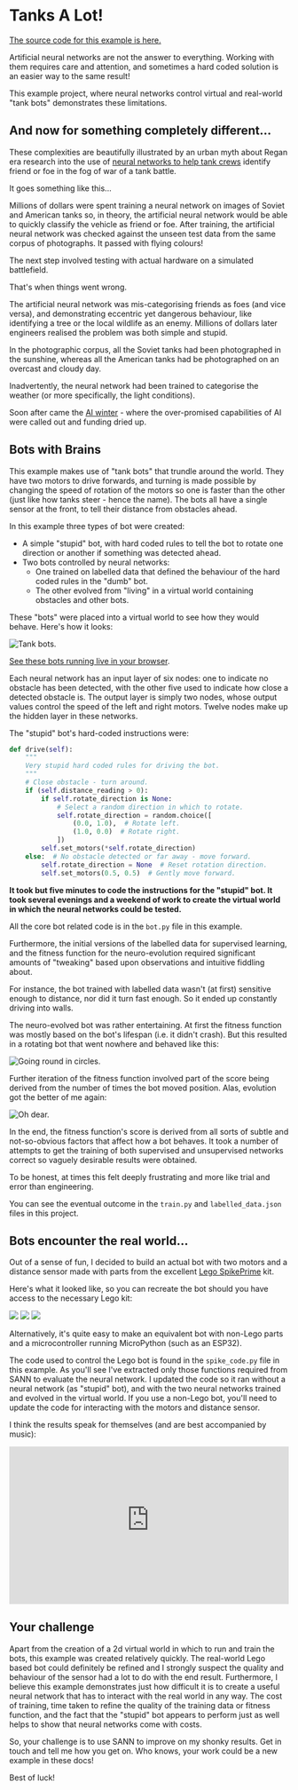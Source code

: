 # Tanks A Lot!

[The source code for this example is here.](https://github.com/ntoll/sann/tree/main/examples/tanksalot)

Artificial neural networks are not the answer to everything. Working with
them requires care and attention, and sometimes a hard coded solution is
an easier way to the same result!

This example project, where neural networks control virtual and real-world
"tank bots" demonstrates these limitations.

## And now for something completely different...

These complexities are beautifully illustrated by an urban myth about Regan 
era research into the use of 
[neural networks to help tank crews](https://gwern.net/tank)
identify friend or foe in the fog of war of a tank battle.

It goes something like this...

Millions of dollars were spent training a neural network on images of Soviet
and American tanks so, in theory, the artificial neural network would
be able to quickly classify the vehicle as friend or foe. After training, 
the artificial neural network was checked against the unseen test data from
the same corpus of photographs. It passed with flying colours! 

The next step involved testing with actual hardware on a simulated 
battlefield. 

That's when things went wrong.

The artificial neural network was mis-categorising friends as foes (and vice 
versa), and demonstrating eccentric yet dangerous behaviour, like identifying
a tree or the local wildlife as an enemy. Millions of dollars later engineers
realised the problem was both simple and stupid.

In the photographic corpus, all the Soviet tanks had been photographed in the
sunshine, whereas all the American tanks had be photographed on an overcast 
and cloudy day.

Inadvertently, the neural network had been trained to categorise the weather
(or more specifically, the light conditions).

Soon after came the [AI winter](https://en.wikipedia.org/wiki/AI_winter) - 
where the over-promised capabilities of AI were called out and funding dried 
up.

## Bots with Brains

This example makes use of "tank bots" that trundle around the world. They
have two motors to drive forwards, and turning is made possible by changing
the speed of rotation of the motors so one is faster than the other (just
like how tanks steer - hence the name). The bots all have a single sensor
at the front, to tell their distance from obstacles ahead.

In this example three types of bot were created:

* A simple "stupid" bot, with hard coded rules to tell the bot to rotate one
  direction or another if something was detected ahead.
* Two bots controlled by neural networks:
    - One trained on labelled data that defined the behaviour of the hard
      coded rules in the "dumb" bot.
    - The other evolved from "living" in a virtual world containing
      obstacles and other bots.

These "bots" were placed into a virtual world to see how they would behave.
Here's how it looks:

<img src="./bots.gif" title="Tank bots."/>

[See these bots running live in your browser](web/).

Each neural network has an input layer of six nodes: one to indicate no
obstacle has been detected, with the other five used to indicate how close
a detected obstacle is. The output layer is simply two nodes, whose output
values control the speed of the left and right motors. Twelve nodes make up
the hidden layer in these networks.

The "stupid" bot's hard-coded instructions were:

```python title="Stupid bot's driving instructions."
def drive(self):
    """
    Very stupid hard coded rules for driving the bot.
    """
    # Close obstacle - turn around.
    if (self.distance_reading > 0):
        if self.rotate_direction is None:
            # Select a random direction in which to rotate.
            self.rotate_direction = random.choice([
                (0.0, 1.0),  # Rotate left.
                (1.0, 0.0)  # Rotate right.
            ])
        self.set_motors(*self.rotate_direction)
    else:  # No obstacle detected or far away - move forward.
        self.rotate_direction = None  # Reset rotation direction.
        self.set_motors(0.5, 0.5)  # Gently move forward.
```

**It took but five minutes to code the instructions for the "stupid" bot.
It took several evenings and a weekend of work to create the virtual world
in which the neural networks could be tested.**

All the core bot related code is in the `bot.py` file in this example.

Furthermore, the initial versions of the labelled data for supervised
learning, and the fitness function for the neuro-evolution required
significant amounts of "tweaking" based upon observations and intuitive
fiddling about.

For instance, the bot trained with labelled data wasn't (at first) sensitive
enough to distance, nor did it turn fast enough. So it ended up constantly
driving into walls.

The neuro-evolved bot was rather entertaining. At first the fitness function
was mostly based on the bot's lifespan (i.e. it didn't crash). But this
resulted in a rotating bot that went nowhere and behaved like this:

<img src="./bot_rotate.gif" title="Going round in circles." style="display: block; margin: auto;"/>

Further iteration of the fitness function involved part of the score being
derived from the number of times the bot moved position. Alas, evolution got
the better of me again:

<img src="./bot_headbanger.gif" title="Oh dear." style="display: block; margin: auto;"/>

In the end, the fitness function's score is derived from all sorts of subtle
and not-so-obvious factors that affect how a bot behaves. It took a number of
attempts to get the training of both supervised and unsupervised networks
correct so vaguely desirable results were obtained. 

To be honest, at times this felt deeply frustrating and more like trial and
error than engineering.

You can see the eventual outcome in the `train.py` and `labelled_data.json`
files in this project.

## Bots encounter the real world...

Out of a sense of fun, I decided to build an actual bot with two motors and
a distance sensor made with parts from the excellent 
[Lego SpikePrime](https://spike.legoeducation.com/) kit.

Here's what it looked like, so you can recreate the bot should you have
access to the necessary Lego kit:

<img src="./spike1.jpg">

<img src="./spike2.jpg">

<img src="./spike3.jpg">

Alternatively, it's quite easy to make an equivalent bot with non-Lego
parts and a microcontroller running MicroPython (such as an ESP32).

The code used to control the Lego bot is found in the `spike_code.py` file
in this example. As you'll see I've extracted only those functions required
from SANN to evaluate the neural network. I updated the code so it ran
without a neural network (as "stupid" bot), and with the two neural networks
trained and evolved in the virtual world. If you use a non-Lego bot, you'll
need to update the code for interacting with the motors and distance sensor.

I think the results speak for themselves (and are best accompanied by music):

<div>
  <div style="position:relative;padding-top:56.25%;">
<iframe src="https://www.youtube-nocookie.com/embed/QPu2aA2oq_w?si=N64ow43IXMnlANzp" title="YouTube video player" frameborder="0" allow="accelerometer; autoplay; clipboard-write; encrypted-media; gyroscope; picture-in-picture; web-share" referrerpolicy="strict-origin-when-cross-origin" 
style="position:absolute;top:0;left:0;width:100%;height:100%;" allowfullscreen></iframe>
  </div>
</div>

## Your challenge

Apart from the creation of a 2d virtual world in which to run and train the
bots, this example was created relatively quickly. The real-world Lego based
bot could definitely be refined and I strongly suspect the quality and
behaviour of the sensor had a lot to do with the end result. Furthermore, I
believe this example demonstrates just how difficult it is to create a useful
neural network that has to interact with the real world in any way. The cost
of training, time taken to refine the quality of the training data or fitness
function, and the fact that the "stupid" bot appears to perform just as well
helps to show that neural networks come with costs.

So, your challenge is to use SANN to improve on my shonky results. Get in
touch and tell me how you get on. Who knows, your work could be a new example
in these docs!

Best of luck!